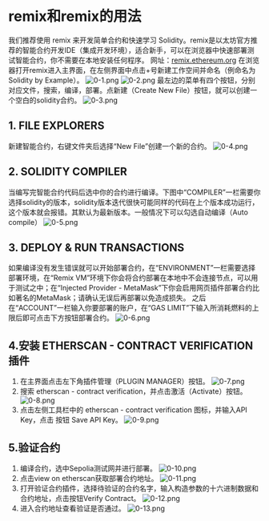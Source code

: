 # remix和remix的用法
我们推荐使用 remix 来开发简单合约和快速学习 Solidity。remix是以太坊官方推荐的智能合约开发IDE（集成开发环境），适合新手，可以在浏览器中快速部署测试智能合约，你不需要在本地安装任何程序。
网址：[remix.ethereum.org](https://remix.ethereum.org)
在浏览器打开remix进入主界面，在左侧界面中点击+号新建工作空间并命名（例命名为Solidity by Example）。
![0-1.png](./img/0-1.png)
![0-2.png](./img/0-2.png)
最左边的菜单有四个按钮，分别对应文件，搜索，编译，部署。点新建（Create New File）按钮，就可以创建一个空白的solidity合约。
![0-3.png](./img/0-3.png)

## 1. FILE EXPLORERS
新建智能合约，右键文件夹后选择“New File”创建一个新的合约。
![0-4.png](./img/0-4.png)
## 2. SOLIDITY COMPILER
当编写完智能合约代码后选中你的合约进行编译。下图中“COMPILER”一栏需要你选择solidity的版本，solidity版本迭代很快可能同样的代码在上个版本成功运行，这个版本就会报错。其默认为最新版本。一般情况下可以勾选自动编译（Auto compile）
![0-5.png](./img/0-5.png)
## 3. DEPLOY & RUN TRANSACTIONS
如果编译没有发生错误就可以开始部署合约，在“ENVIRONMENT”一栏需要选择部署环境，在“Remix VM”环境下你会将合约部署在本地中不会连接节点，可以用于测试之中；在“Injected Provider - MetaMask”下你会启用网页插件部署合约比如著名的MetaMask；请确认无误后再部署以免造成损失。
之后在“ACCOUNT”一栏输入你要部署的账户，在“GAS LIMIT”下输入所消耗燃料的上限后即可点击下方按钮部署合约。
![0-6.png](./img/0-6.png)
## 4.安装 ETHERSCAN - CONTRACT VERIFICATION 插件
1. 在主界面点击左下角插件管理（PLUGIN MANAGER）按钮。
![0-7.png](./img/0-7.png)
2. 搜索 etherscan - contract verification，并点击激活（Activate）按钮。
![0-8.png](./img/0-8.png)
3. 点击左侧工具栏中的 etherscan - contract verification 图标，并输入API Key，点击 按钮 Save API Key。
![0-9.png](./img/0-9.png)
## 5.验证合约
1. 编译合约，选中Sepolia测试网并进行部署。
![0-10.png](./img/0-10.png)
2. 点击view on etherscan获取部署合约地址。
![0-11.png](./img/0-11.png)
3. 打开验证合约插件，选择待验证的合约名字，输入构造参数的十六进制数据和合约地址，点击按钮Verify Contract。
![0-12.png](./img/0-12.png)
4. 进入合约地址查看验证是否通过。
![0-13.png](./img/0-13.png)
